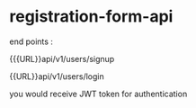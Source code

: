 # registration-form-api

end points : 

{{{URL}}api/v1/users/signup

{{URL}}api/v1/users/login

you would receive JWT token for authentication
